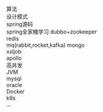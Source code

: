 算法  
设计模式  
spring源码  
spring全家桶学习
dubbo+zookeeper    
redis  
mq(rabbit,rocket,kafka)
mongo  
xxljob  
apollo  
高并发  
JVM  
mysql  
oracle  
Docker  
k8s  
... 